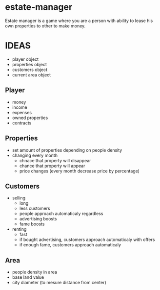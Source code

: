 # estate-manager
Estate manager is a game where you are a person with ability to lease his own properties to other to make money.
#  IDEAS
- player object
- properties object
- customers object
- current area object

## Player
- money
- income
- expenses
- owned properties
- contracts

## Properties
- set amount of properties depending on people density
- changing every month
  - chnace that property will disappear
  - chance that property will appear
  - price changes (every month decrease price by percentage)

## Customers
- selling
  - long
  - less customers
  - people approach automaticaly regardless
  - advertising boosts
  - fame boosts
- renting
  - fast
  - if bought advertising, customers approach automaticaly with offers
  - if enough fame, customers approach automaticaly

## Area
- people density in area
- base land value
- city diameter (to mesure distance from center)

